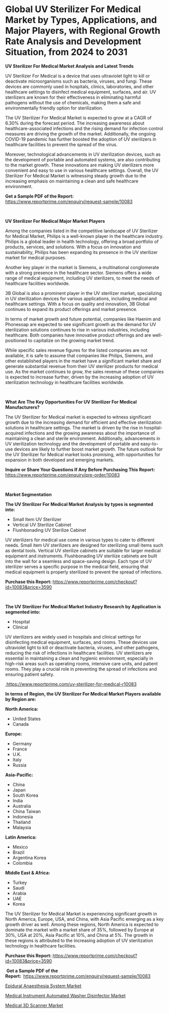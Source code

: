 <p><h1>Global UV Sterilizer For Medical Market by Types, Applications, and Major Players, with Regional Growth Rate Analysis and Development Situation, from 2024 to 2031</h1></p><p><strong>UV Sterilizer For Medical Market Analysis and Latest Trends</strong></p>
<p><p>UV Sterilizer For Medical is a device that uses ultraviolet light to kill or deactivate microorganisms such as bacteria, viruses, and fungi. These devices are commonly used in hospitals, clinics, laboratories, and other healthcare settings to disinfect medical equipment, surfaces, and air. UV sterilizers are known for their effectiveness in eliminating harmful pathogens without the use of chemicals, making them a safe and environmentally friendly option for sterilization.</p><p>The UV Sterilizer For Medical Market is expected to grow at a CAGR of 6.30% during the forecast period. The increasing awareness about healthcare-associated infections and the rising demand for infection control measures are driving the growth of the market. Additionally, the ongoing COVID-19 pandemic has further boosted the adoption of UV sterilizers in healthcare facilities to prevent the spread of the virus.</p><p>Moreover, technological advancements in UV sterilization devices, such as the development of portable and automated systems, are also contributing to the market growth. These innovations are making UV sterilizers more convenient and easy to use in various healthcare settings. Overall, the UV Sterilizer For Medical Market is witnessing steady growth due to the increasing emphasis on maintaining a clean and safe healthcare environment.</p></p>
<p><strong>Get a Sample PDF of the Report:&nbsp;</strong> <a href="https://www.reportprime.com/enquiry/request-sample/10083">https://www.reportprime.com/enquiry/request-sample/10083</a></p>
<p>&nbsp;</p>
<p><strong>UV Sterilizer For Medical Major Market Players</strong></p>
<p><p>Among the companies listed in the competitive landscape of UV Sterilizer for Medical Market, Philips is a well-known player in the healthcare industry. Philips is a global leader in health technology, offering a broad portfolio of products, services, and solutions. With a focus on innovation and sustainability, Philips has been expanding its presence in the UV sterilizer market for medical purposes.</p><p>Another key player in the market is Siemens, a multinational conglomerate with a strong presence in the healthcare sector. Siemens offers a wide range of medical equipment, including UV sterilizers, to meet the needs of healthcare facilities worldwide.</p><p>3B Global is also a prominent player in the UV sterilizer market, specializing in UV sterilization devices for various applications, including medical and healthcare settings. With a focus on quality and innovation, 3B Global continues to expand its product offerings and market presence.</p><p>In terms of market growth and future potential, companies like Haenim and Phonesoap are expected to see significant growth as the demand for UV sterilization solutions continues to rise in various industries, including healthcare. Both companies have innovative product offerings and are well-positioned to capitalize on the growing market trend.</p><p>While specific sales revenue figures for the listed companies are not available, it is safe to assume that companies like Philips, Siemens, and other established players in the market have a significant market share and generate substantial revenue from their UV sterilizer products for medical use. As the market continues to grow, the sales revenue of these companies is expected to increase further, driven by the increasing adoption of UV sterilization technology in healthcare facilities worldwide.</p></p>
<p>&nbsp;</p>
<p><strong>What Are The Key Opportunities For UV Sterilizer For Medical Manufacturers?</strong></p>
<p><p>The UV Sterilizer for Medical market is expected to witness significant growth due to the increasing demand for efficient and effective sterilization solutions in healthcare settings. The market is driven by the rise in hospital-acquired infections and the growing awareness about the importance of maintaining a clean and sterile environment. Additionally, advancements in UV sterilization technology and the development of portable and easy-to-use devices are likely to further boost market growth. The future outlook for the UV Sterilizer for Medical market looks promising, with opportunities for expansion in both developed and emerging markets.</p></p>
<p><strong>Inquire or Share Your Questions If Any Before Purchasing This Report:</strong> <a href="https://www.reportprime.com/enquiry/pre-order/10083">https://www.reportprime.com/enquiry/pre-order/10083</a></p>
<p>&nbsp;</p>
<p><strong>Market Segmentation</strong></p>
<p><strong>The UV Sterilizer For Medical Market Analysis by types is segmented into:</strong></p>
<p><ul><li>Small Item UV Sterilizer</li><li>Vertical UV Sterilize Cabinet</li><li>Flushbonading UV Sterilize Cabinet</li></ul></p>
<p><p>UV sterilizers for medical use come in various types to cater to different needs. Small item UV sterilizers are designed for sterilizing small items such as dental tools. Vertical UV sterilize cabinets are suitable for larger medical equipment and instruments. Flushbonading UV sterilize cabinets are built into the wall for a seamless and space-saving design. Each type of UV sterilizer serves a specific purpose in the medical field, ensuring that medical equipment is properly sterilized to prevent the spread of infections.</p></p>
<p><strong>Purchase this Report:&nbsp;</strong><a href="https://www.reportprime.com/checkout?id=10083&price=3590">https://www.reportprime.com/checkout?id=10083&price=3590</a></p>
<p>&nbsp;</p>
<p><strong>The UV Sterilizer For Medical Market Industry Research by Application is segmented into:</strong></p>
<p><ul><li>Hospital</li><li>Clinical</li></ul></p>
<p><p>UV sterilizers are widely used in hospitals and clinical settings for disinfecting medical equipment, surfaces, and rooms. These devices use ultraviolet light to kill or deactivate bacteria, viruses, and other pathogens, reducing the risk of infections in healthcare facilities. UV sterilizers are essential in maintaining a clean and hygienic environment, especially in high-risk areas such as operating rooms, intensive care units, and patient rooms. They play a crucial role in preventing the spread of infections and ensuring patient safety.</p></p>
<p><a href="https://www.reportprime.com/uv-sterilizer-for-medical-r10083">&nbsp;https://www.reportprime.com/uv-sterilizer-for-medical-r10083</a></p>
<p><strong>In terms of Region, the UV Sterilizer For Medical Market Players available by Region are:</strong></p>
<p>
    <p> <strong> North America: </strong>
        <ul>
            <li>United States</li>
            <li>Canada</li>
        </ul>
        </p> 
    <p> <strong> Europe: </strong>
        <ul>
            <li>Germany</li>
            <li>France</li>
            <li>U.K.</li>
            <li>Italy</li>
            <li>Russia</li>
        </ul>
        </p> 
    <p> <strong> Asia-Pacific: </strong>
        <ul>
            <li>China</li>
            <li>Japan</li>
            <li>South Korea</li>
            <li>India</li>
            <li>Australia</li>
            <li>China Taiwan</li>
            <li>Indonesia</li>
            <li>Thailand</li>
            <li>Malaysia</li>
        </ul>
        </p> 
    <p> <strong> Latin America: </strong>
        <ul>
            <li>Mexico</li>
            <li>Brazil</li>
            <li>Argentina Korea</li>
            <li>Colombia</li>
        </ul>
        </p> 
    <p> <strong> Middle East & Africa: </strong>
        <ul>
            <li>Turkey</li>
            <li>Saudi</li>
            <li>Arabia</li>
            <li>UAE</li>
            <li>Korea</li>
        </ul>
    </p>
    </p>
<p><p>The UV Sterilizer for Medical Market is experiencing significant growth in North America, Europe, USA, and China, with Asia Pacific emerging as a key growth driver as well. Among these regions, North America is expected to dominate the market with a market share of 35%, followed by Europe at 30%, USA at 20%, Asia Pacific at 10%, and China at 5%. The growth in these regions is attributed to the increasing adoption of UV sterilization technology in healthcare facilities.</p></p>
<p><strong>Purchase this Report: </strong><a href="https://www.reportprime.com/checkout?id=10083&price=3590">https://www.reportprime.com/checkout?id=10083&price=3590</a></p>
<p>&nbsp;<strong>Get a Sample PDF of the Report:&nbsp;&nbsp;</strong><a href="https://www.reportprime.com/enquiry/request-sample/10083">https://www.reportprime.com/enquiry/request-sample/10083</a></p>
<p><strong></strong></p>
<p><p><a href="https://github.com/jnzzvtbl92/Market-Research-Report-List-1/blob/main/epidural-anaesthesia-system-market.md">Epidural Anaesthesia System Market</a></p><p><a href="https://github.com/jhonangga41/Market-Research-Report-List-1/blob/main/medical-instrument-automated-washer-disinfector-market.md">Medical Instrument Automated Washer Disinfector Market</a></p><p><a href="https://github.com/Seman3302/Market-Research-Report-List-1/blob/main/medical-3d-scanner-market.md">Medical 3D Scanner Market</a></p></p>